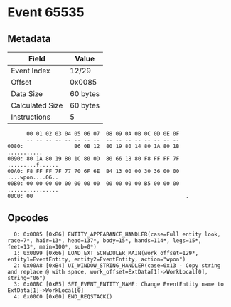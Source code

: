 # Event 65535

## Metadata

| Field           | Value    |
|-----------------|----------|
| Event Index     | 12/29    |
| Offset          | 0x0085   |
| Data Size       | 60 bytes |
| Calculated Size | 60 bytes |
| Instructions    | 5        |

```
      00 01 02 03 04 05 06 07  08 09 0A 0B 0C 0D 0E 0F
      -- -- -- -- -- -- -- --  -- -- -- -- -- -- -- --
0080:                B6 0B 12  80 19 80 14 80 1A 80 1B       ...........
0090: 80 1A 80 19 80 1C 80 0D  80 66 18 80 F8 FF FF 7F  .........f......
00A0: F8 FF FF 7F 77 70 6F 6E  B4 13 00 00 30 36 00 00  ....wpon....06..
00B0: 00 00 00 00 00 00 00 00  00 00 00 00 B5 00 00 00  ................
00C0: 00                                                .               
```

## Opcodes

```
  0: 0x0085 [0xB6] ENTITY_APPEARANCE_HANDLER(case=Full entity look, race=7*, hair=13*, head=137*, body=15*, hands=114*, legs=15*, feet=13*, main=100*, sub=0*)
  1: 0x0099 [0x66] LOAD_EXT_SCHEDULER_MAIN(work_offset=129*, entity1=EventEntity, entity2=EventEntity, action="wpon")
  2: 0x00A8 [0xB4] UI_WINDOW_STRING_HANDLER(case=0x13 - Copy string and replace @ with space, work_offset=ExtData[1]->WorkLocal[0], string="06")
  3: 0x00BC [0xB5] SET_EVENT_ENTITY_NAME: Change EventEntity name to ExtData[1]->WorkLocal[0]
  4: 0x00C0 [0x00] END_REQSTACK()
```
